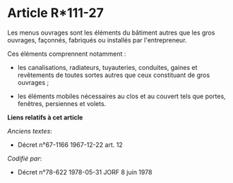 # Article R*111-27

Les menus ouvrages sont les éléments du bâtiment autres que les gros ouvrages, façonnés, fabriqués ou installés par
l'entrepreneur.

Ces éléments comprennent notamment :

- les canalisations, radiateurs, tuyauteries, conduites, gaines et revêtements de toutes sortes autres que ceux constituant
de gros ouvrages ;

- les éléments mobiles nécessaires au clos et au couvert tels que portes, fenêtres, persiennes et volets.

**Liens relatifs à cet article**

_Anciens textes_:

  - Décret n°67-1166 1967-12-22 art. 12

_Codifié par_:

  - Décret n°78-622 1978-05-31 JORF 8 juin 1978
